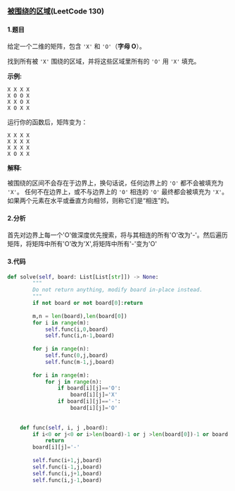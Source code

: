 ### [被围绕的区域](https://leetcode-cn.com/problems/surrounded-regions/)(LeetCode 130)

#### 1.题目

给定一个二维的矩阵，包含 `'X'` 和 `'O'`（**字母 O**）。

找到所有被 `'X'` 围绕的区域，并将这些区域里所有的 `'O'` 用 `'X'` 填充。

**示例:**

```
X X X X
X O O X
X X O X
X O X X
```

运行你的函数后，矩阵变为：

```
X X X X
X X X X
X X X X
X O X X
```

**解释:**

被围绕的区间不会存在于边界上，换句话说，任何边界上的 `'O'` 都不会被填充为 `'X'`。 任何不在边界上，或不与边界上的 `'O'` 相连的 `'O'` 最终都会被填充为 `'X'`。如果两个元素在水平或垂直方向相邻，则称它们是“相连”的。

#### 2.分析

首先对边界上每一个'O'做深度优先搜索，将与其相连的所有'O'改为'-'。然后遍历矩阵，将矩阵中所有'O'改为'X',将矩阵中所有'-'变为'O' 

#### 3.代码

```python
def solve(self, board: List[List[str]]) -> None:
        """
        Do not return anything, modify board in-place instead.
        """
        if not board or not board[0]:return
        
        m,n = len(board),len(board[0])
        for i in range(m):
            self.func(i,0,board)
            self.func(i,n-1,board)
        
        for j in range(n):
            self.func(0,j,board)
            self.func(m-1,j,board)
            
        for i in range(m):
            for j in range(n):
                if board[i][j]=='O':
                    board[i][j]='X'
                if board[i][j]=='-':
                    board[i][j]='O'
        
                
    def func(self, i, j ,board):
        if i<0 or j<0 or i>len(board)-1 or j >len(board[0])-1 or board[i][j]!='O':
            return 
        board[i][j]='-'
            
        self.func(i+1,j,board)
        self.func(i-1,j,board)
        self.func(i,j+1,board)
        self.func(i,j-1,board)
```

